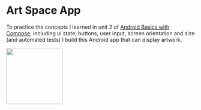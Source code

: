 # Art Space App

To practice the concepts I learned in unit 2 of [Android Basics with Compose](https://developer.android.com/courses/android-basics-compose/course), including ui state, buttons, user input, screen orientation and size (and automated tests) I build this Android app that can display artwork.




<img src= "https://github-production-user-asset-6210df.s3.amazonaws.com/56238822/294752548-1cb79709-4e28-4986-b103-35b1c2ed5d80.jpg?X-Amz-Algorithm=AWS4-HMAC-SHA256&X-Amz-Credential=AKIAVCODYLSA53PQK4ZA%2F20240107%2Fus-east-1%2Fs3%2Faws4_request&X-Amz-Date=20240107T104326Z&X-Amz-Expires=300&X-Amz-Signature=3e08d0fdfb442501719ee8b3df6add81bba7a56147227588b29319538ebcff05&X-Amz-SignedHeaders=host&actor_id=56238822&key_id=0&repo_id=618037907"  width="150">


